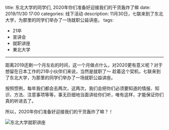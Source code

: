 title: 东北大学的同学们, 2020年你们准备好迎接我们的干货轰炸了嘛
date: 2019/11/30 17:00
categories: 线下活动
description: 11月30日，七联来到了东北大学，为那里的同学们举办了一场就职公益讲座。
tags:
- 21卒
- 宣讲会
- 就职讲座
- 東北大学

---

距离2019还剩一个月左右的时间，这一个月做点什么，对2020更有意义呢？对于想留在日本工作的21卒小伙伴们来说，当然是就职了～ 趁着这个契机，七联来到了东北大学，为那里的同学们举办了一场就职公益讲座。

按照惯例，每年我们都会去两次，这两次，我们会把你们必须要知道的情报、知识、方法、注意事项等等，事无巨细地当面讲给你们听，唯有这样，才能保证你们真的听进去了。

所以，2020年你们准备好迎接我们的干货轰炸了嘛？！

![东北大学就职讲座](https://qilian-tokyo.github.io/img/20191130_touhoku.jpg)